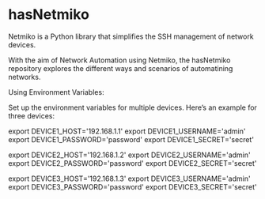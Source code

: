 # hasNetmiko

Netmiko is a Python library that simplifies the SSH management of network devices.

With the aim of Network Automation using Netmiko, the hasNetmiko repository explores the different ways and scenarios of automatining networks. 



Using Environment Variables:

Set up the environment variables for multiple devices. Here’s an example for three devices:

export DEVICE1_HOST='192.168.1.1'
export DEVICE1_USERNAME='admin'
export DEVICE1_PASSWORD='password'
export DEVICE1_SECRET='secret'

export DEVICE2_HOST='192.168.1.2'
export DEVICE2_USERNAME='admin'
export DEVICE2_PASSWORD='password'
export DEVICE2_SECRET='secret'

export DEVICE3_HOST='192.168.1.3'
export DEVICE3_USERNAME='admin'
export DEVICE3_PASSWORD='password'
export DEVICE3_SECRET='secret'



